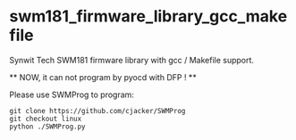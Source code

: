 # swm181_firmware_library_gcc_makefile
Synwit Tech SWM181 firmware library with gcc / Makefile support.

** NOW, it can not program by pyocd with DFP ! **

Please use SWMProg to program:

```
git clone https://github.com/cjacker/SWMProg
git checkout linux
python ./SWMProg.py
```

